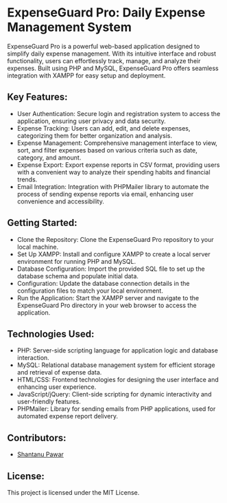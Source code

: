 # ExpenseGuard Pro: Daily Expense Management System
ExpenseGuard Pro is a powerful web-based application designed to simplify daily expense management. With its intuitive interface and robust functionality, users can effortlessly track, manage, and analyze their expenses. Built using PHP and MySQL, ExpenseGuard Pro offers seamless integration with XAMPP for easy setup and deployment.

## Key Features:
- User Authentication: Secure login and registration system to access the application, ensuring user privacy and data security.
- Expense Tracking: Users can add, edit, and delete expenses, categorizing them for better organization and analysis.
- Expense Management: Comprehensive management interface to view, sort, and filter expenses based on various criteria such as date, category, and amount.
- Expense Export: Export expense reports in CSV format, providing users with a convenient way to analyze their spending habits and financial trends.
- Email Integration: Integration with PHPMailer library to automate the process of sending expense reports via email, enhancing user convenience and accessibility.
## Getting Started:
- Clone the Repository: Clone the ExpenseGuard Pro repository to your local machine.
- Set Up XAMPP: Install and configure XAMPP to create a local server environment for running PHP and MySQL.
- Database Configuration: Import the provided SQL file to set up the database schema and populate initial data.
- Configuration: Update the database connection details in the configuration files to match your local environment.
- Run the Application: Start the XAMPP server and navigate to the ExpenseGuard Pro directory in your web browser to access the application.
## Technologies Used:
- PHP: Server-side scripting language for application logic and database interaction.
- MySQL: Relational database management system for efficient storage and retrieval of expense data.
- HTML/CSS: Frontend technologies for designing the user interface and enhancing user experience.
- JavaScript/jQuery: Client-side scripting for dynamic interactivity and user-friendly features.
- PHPMailer: Library for sending emails from PHP applications, used for automated expense report delivery.
## Contributors:
- [Shantanu Pawar](https://github.com/Shantanupawar77)
## License:
This project is licensed under the MIT License.
